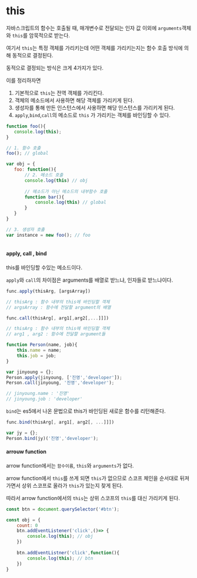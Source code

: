 # this

자바스크립트의 함수는 호출될 때, 매개변수로 전달되는 인자 값 이외에 ``arguments``객체와 ``this``를 암묵적으로 받는다.

여기서 ``this``는 특정 객체를 가리키는데 어떤 객체를 가리키는지는 함수 호출 방식에 의해 동적으로 결정된다.

동적으로 결정되는 방식은 크게 4가지가 있다.

이를 정리하자면 

1. 기본적으로 ``this``는 전역 객체를 가리킨다.
2. 객체의 메소드에서 사용하면 해당 객체를 가리키게 된다.
3. 생성자를 통해 만든 인스턴스에서 사용하면 해당 인스턴스를 가리키게 된다. 
4. ``apply``,``bind``,``call``의 메소드로 ``this`` 가 가리키는 객체를 바인딩할 수 있다.



 ```javascript
function foo(){
    console.log(this);
}

// 1. 함수 호출
foo(); // global

var obj = {
    foo: function(){
        // 2. 메소드 호출
        console.log(this) // obj
        
        // 메소드가 아닌 메소드의 내부함수 호출 
        function bar(){
            console.log(this) // global
        }
    }
}

// 3. 생성자 호출
var instance = new foo(); // foo



 ```



#### apply, call , bind

this를 바인딩할 수있는 메소드이다.

``apply``와 ``call``의 차이점은 arguments를 배열로 받느냐, 인자들로 받느냐이다.

```javascript
func.apply(thisArg, [argsArray])

// thisArg : 함수 내부의 this에 바인딩할 객체
// argsArray : 함수에 전달할 argument의 배열
```

```js
func.call(thisArg[, arg1[,arg2[,...]]])

// thisArg : 함수 내부의 this에 바인딩할 객체
// arg1 , arg2 : 함수에 전달할 argument들
```

```js
function Person(name, job){
    this.name = name;
    this.job = job;
}

var jinyoung = {};
Person.apply(jinyoung, ['진영','developer']);
Person.call(jinyoung, '진영','developer');

// jinyoung.name : '진영'
// jinyoung.job : 'developer'
```

``bind``는 es5에서 나온 문법으로 this가 바인딩된 새로운 함수를 리턴해준다.

```js
func.bind(thisArg[, arg1[, arg2[, ...]]])
```

```js
var jy = {};
Person.bind(jy)('진영','developer');
```



#### arrouw function

arrow function에서는 ``함수이름``, ``this``와 ``arguments``가 없다. 

arrow function에서 ``this``를 쓰게 되면 ``this``가 없으므로 스코프 체인을 순서대로 뒤져가면서 상위 스코프로 올라가 ``this``가 있는지 찾게 된다.

따라서 arrow function에서의 ``this``는 상위 스코프의 ``this``를 대신 가리키게 된다.

```js
const btn = document.querySelector('#btn');

const obj = {
    count: 0
	btn.addEventListener('click',()=> {
    	console.log(this); // obj
	})
    
    btn.addEventListner('click',function(){
        console.log(this); // btn
    })
}
```

